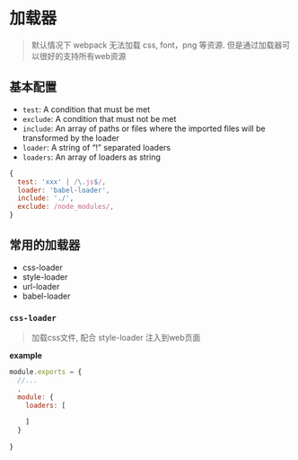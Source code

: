 # 加载器
> 默认情况下 webpack 无法加载 css, font，png 等资源. 但是通过加载器可以很好的支持所有web资源

## 基本配置
- `test`: A condition that must be met
- `exclude`: A condition that must not be met
- `include`: An array of paths or files where the imported files will be transformed by the loader
- `loader`: A string of “!” separated loaders
- `loaders`: An array of loaders as string

```javascript
{
  test: 'xxx' | /\.js$/,
  loader: 'babel-loader',
  include: './',
  exclude: /node_modules/,
}

```


## 常用的加载器
- css-loader
- style-loader
- url-loader
- babel-loader


### `css-loader`
> 加载css文件, 配合 style-loader 注入到web页面

**example**
```javascript
module.exports = {
  //...
  ,
  module: {
    loaders: [
      
    ]
  }
  
}

```